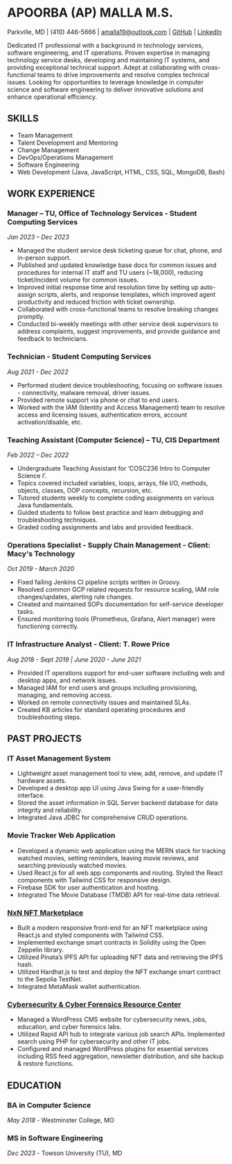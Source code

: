 # APOORBA (AP) MALLA M.S.

Parkville, MD | (410) 446-5666 | [amalla19@outlook.com](mailto:amalla19@outlook.com) | [GitHub](https://amalla4.github.io) | [LinkedIn](https://www.linkedin.com/in/apoorba-malla-33b8091b9/)

Dedicated IT professional with a background in technology services, software engineering, and IT operations. Proven expertise in managing technology service desks, developing and maintaining IT systems, and providing exceptional technical support. Adept at collaborating with cross-functional teams to drive improvements and resolve complex technical issues. Looking for opportunities to leverage knowledge in computer science and software engineering to deliver innovative solutions and enhance operational efficiency.

## SKILLS
- Team Management
- Talent Development and Mentoring
- Change Management
- DevOps/Operations Management
- Software Engineering
- Web Development (Java, JavaScript, HTML, CSS, SQL, MongoDB, Bash)

## WORK EXPERIENCE

### Manager – TU, Office of Technology Services - Student Computing Services
*Jan 2023 – Dec 2023*
- Managed the student service desk ticketing queue for chat, phone, and in-person support.
- Published and updated knowledge base docs for common issues and procedures for internal IT staff and TU users (~18,000), reducing ticket/incident volume for common issues.
- Improved initial response time and resolution time by setting up auto-assign scripts, alerts, and response templates, which improved agent productivity and reduced friction with ticket ownership.
- Collaborated with cross-functional teams to resolve breaking changes promptly.
- Conducted bi-weekly meetings with other service desk supervisors to address complaints, suggest improvements, and provide guidance and feedback to technicians.

### Technician - Student Computing Services
*Aug 2021 - Dec 2022*
- Performed student device troubleshooting, focusing on software issues - connectivity, malware removal, driver issues.
- Provided remote support via phone or chat to end users.
- Worked with the IAM (Identity and Access Management) team to resolve access and licensing issues, authentication errors, account activation/disable, etc.

### Teaching Assistant (Computer Science) – TU, CIS Department
*Feb 2022 – Dec 2022*
- Undergraduate Teaching Assistant for ‘COSC236 Intro to Computer Science I’.
- Topics covered included variables, loops, arrays, file I/O, methods, objects, classes, OOP concepts, recursion, etc.
- Tutored students weekly to complete coding assignments on various Java fundamentals.
- Guided students to follow best practice and learn debugging and troubleshooting techniques.
- Graded coding assignments and labs and provided feedback.

### Operations Specialist - Supply Chain Management - Client: Macy's Technology
*Oct 2019 - March 2020*
- Fixed failing Jenkins CI pipeline scripts written in Groovy.
- Resolved common GCP related requests for resource scaling, IAM role changes/updates, alerting rule changes.
- Created and maintained SOPs documentation for self-service developer tasks.
- Ensured monitoring tools (Prometheus, Grafana, Alert manager) were functioning correctly.

### IT Infrastructure Analyst - Client: T. Rowe Price
*Aug 2018 - Sept 2019 | June 2020 - June 2021*
- Provided IT operations support for end-user software including web and desktop apps, and network issues.
- Managed IAM for end users and groups including provisioning, managing, and removing access.
- Worked on remote connectivity issues and maintained SLAs.
- Created KB articles for standard operating procedures and troubleshooting steps.

## PAST PROJECTS

### IT Asset Management System
- Lightweight asset management tool to view, add, remove, and update IT hardware assets.
- Developed a desktop app UI using Java Swing for a user-friendly interface.
- Stored the asset information in SQL Server backend database for data integrity and reliability.
- Integrated Java JDBC for comprehensive CRUD operations.

### Movie Tracker Web Application
- Developed a dynamic web application using the MERN stack for tracking watched movies, setting reminders, leaving movie reviews, and searching previously watched movies.
- Used React.js for all web app components and routing. Styled the React components with Tailwind CSS for responsive design.
- Firebase SDK for user authentication and hosting.
- Integrated The Movie Database (TMDB) API for real-time data retrieval.

### [NxN NFT Marketplace](https://nft-app-1.web.app/)
- Built a modern responsive front-end for an NFT marketplace using React.js and styled components with Tailwind CSS.
- Implemented exchange smart contracts in Solidity using the Open Zeppelin library.
- Utilized Pinata’s IPFS API for uploading NFT data and retrieving the IPFS hash.
- Utilized Hardhat.js to test and deploy the NFT exchange smart contract to the Sepolia TestNet.
- Integrated MetaMask wallet authentication.

### [Cybersecurity & Cyber Forensics Resource Center](https://www.cyberforensics4all.org/)
- Managed a WordPress CMS website for cybersecurity news, jobs, education, and cyber forensics labs.
- Utilized Rapid API hub to integrate various job search APIs. Implemented search using PHP for cybersecurity and other IT jobs.
- Configured and managed WordPress plugins for essential services including RSS feed aggregation, newsletter distribution, and site backup & restore functions.

## EDUCATION
### BA in Computer Science
*May 2018* - Westminster College, MO

### MS in Software Engineering
*Dec 2023* - Towson University (TU), MD
